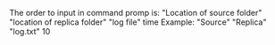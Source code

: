 The order to input in command promp is: 
"Location of source folder" "location of replica folder" "log file" time
Example:
"Source" "Replica" "log.txt" 10
